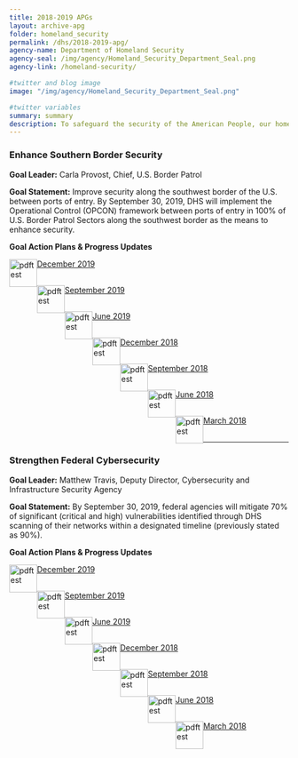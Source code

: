 ```yaml
---
title: 2018-2019 APGs
layout: archive-apg
folder: homeland_security
permalink: /dhs/2018-2019-apg/
agency-name: Department of Homeland Security
agency-seal: /img/agency/Homeland_Security_Department_Seal.png
agency-link: /homeland-security/

#twitter and blog image
image: "/img/agency/Homeland_Security_Department_Seal.png"

#twitter variables
summary: summary
description: To safeguard the security of the American People, our homeland, and our values.
---
```


<h3>Enhance Southern Border Security</h3>
<p><b>Goal Leader:</b> Carla Provost, Chief, U.S. Border Patrol</p>
<p><b>Goal Statement:</b> Improve security along the southwest border of the U.S. between ports of entry. By September 30, 2019, DHS will implement the Operational Control (OPCON) framework between ports of entry in 100% of U.S. Border Patrol Sectors along the southwest border as the means to enhance security.</p>

<p><b>Goal Action Plans & Progress Updates</b></p>

<div class="usa-width-one-whole usa-media_block">
<div class= "usa-grid usa-graphic_list-row" style="padding-left:0rem;">

<div class="usa-width-one-half usa-media_block">
  <p style="margin-bottom:30px;"><img src=" {{site.baseurl}}/img/PDF_icon.png" alt="pdftest" style="float:left;width:50px;align:bottom;"><a class="usa-external_link"  href="{{site.baseurl}}/{{page.folder}}/2019_dec_DHS_Enhance_Southern_Border_Security.pdf">December 2019</a></p>
  <p style="margin-bottom:30px;"><img src=" {{site.baseurl}}/img/PDF_icon.png" alt="pdftest" style="float:left;width:50px;align:bottom;"><a class="usa-external_link"  href="{{site.baseurl}}/{{page.folder}}/FY2019_sept_DHS_Enhance_Southern_Border_Security.pdf">September 2019</a></p>
  <p style="margin-bottom:30px;"><img src=" {{site.baseurl}}/img/PDF_icon.png" alt="pdftest" style="float:left;width:50px;align:bottom;"><a class="usa-external_link"  href="{{site.baseurl}}/{{page.folder}}/FY2019_June_DHS_Enhance_Southern_Border_Security.pdf">June 2019</a></p>
</div>

<div class="usa-width-one-half usa-media_block">
  <p style="margin-bottom:30px;"><img src=" {{site.baseurl}}/img/PDF_icon.png" alt="pdftest" style="float:left;width:50px;align:bottom;"><a class="usa-external_link"  href="https://assets.performance.gov/APG/DHS/FY2018_Q4_DHS_Enhance_Southern_Border_Security.pdf">December 2018</a></p>
  <p style="margin-bottom:30px;"><img src=" {{site.baseurl}}/img/PDF_icon.png" alt="pdftest" style="float:left;width:50px;align:bottom;"><a class="usa-external_link"  href="https://assets.performance.gov/APG/DHS/FY2018_Q3_DHS_Enhance_Southern_Border_Security.pdf">September 2018</a></p>
  <p style="margin-bottom:30px;"><img src=" {{site.baseurl}}/img/PDF_icon.png" alt="pdftest" style="float:left;width:50px;align:bottom;"><a class="usa-external_link"  href="https://assets.performance.gov/APG/DHS/FY2018_Q2_DHS_Enhance_Southern_Border_Security.pdf">June 2018</a></p>
  <p style="margin-bottom:30px;"><img src=" {{site.baseurl}}/img/PDF_icon.png" alt="pdftest" style="float:left;width:50px;align:bottom;"><a class="usa-external_link"  href="https://assets.performance.gov/APG/DHS/FY2018_Q1_DHS_Enhance_Southern_Border_Security.pdf">March 2018</a></p>
</div>

</div>
</div>

<hr>

<h3>Strengthen Federal Cybersecurity</h3>
<p><b>Goal Leader:</b> Matthew Travis, Deputy Director, Cybersecurity and Infrastructure Security Agency</p>
<p><b>Goal Statement:</b> By September 30, 2019, federal agencies will mitigate 70% of significant (critical and high) vulnerabilities identified through DHS scanning of their networks within a designated timeline (previously stated as 90%).</p>

<p><b>Goal Action Plans & Progress Updates</b></p>
<div class="usa-width-one-whole usa-media_block">
<div class= "usa-grid usa-graphic_list-row" style="padding-left:0rem;">

<div class="usa-width-one-half usa-media_block">
  <p style="margin-bottom:30px;"><img src=" {{site.baseurl}}/img/PDF_icon.png" alt="pdftest" style="float:left;width:50px;align:bottom;"><a class="usa-external_link"  href="{{site.baseurl}}/{{page.folder}}/2019_dec_DHS_Strengthen_Federal_Cybersecurity.pdf">December 2019</a></p>
  <p style="margin-bottom:30px;"><img src=" {{site.baseurl}}/img/PDF_icon.png" alt="pdftest" style="float:left;width:50px;align:bottom;"><a class="usa-external_link"  href="{{site.baseurl}}/{{page.folder}}/FY2019_sept_DHS_Strengthen_Federal_Cybersecurity.pdf">September 2019</a></p>
  <p style="margin-bottom:30px;"><img src=" {{site.baseurl}}/img/PDF_icon.png" alt="pdftest" style="float:left;width:50px;align:bottom;"><a class="usa-external_link"  href="{{site.baseurl}}/{{page.folder}}/FY2019_June_DHS_Strengthen_Federal_Cybersecurity.pdf">June 2019</a></p>
</div>

<div class="usa-width-one-half usa-media_block">
  <p style="margin-bottom:30px;"><img src=" {{site.baseurl}}/img/PDF_icon.png" alt="pdftest" style="float:left;width:50px;align:bottom;"><a class="usa-external_link"  href="https://assets.performance.gov/APG/DHS/FY2018_Q4_DHS_Strengthen_Federal_Cybersecurity.pdf">December 2018</a></p>
  <p style="margin-bottom:30px;"><img src=" {{site.baseurl}}/img/PDF_icon.png" alt="pdftest" style="float:left;width:50px;align:bottom;"><a class="usa-external_link"  href="https://assets.performance.gov/APG/DHS/FY2018_Q3_DHS_Strengthen_Federal_Cybersecurity.pdf">September 2018</a></p>
  <p style="margin-bottom:30px;"><img src=" {{site.baseurl}}/img/PDF_icon.png" alt="pdftest" style="float:left;width:50px;align:bottom;"><a class="usa-external_link"  href="https://assets.performance.gov/APG/DHS/FY2018_Q2_DHS_Strengthen_Federal_Cybersecurity.pdf">June 2018</a></p>
  <p style="margin-bottom:30px;"><img src=" {{site.baseurl}}/img/PDF_icon.png" alt="pdftest" style="float:left;width:50px;align:bottom;"><a class="usa-external_link"  href="https://assets.performance.gov/APG/DHS/FY2018_Q1_DHS_Strengthen_Federal_Cybersecurity.pdf">March 2018</a></p>
</div>

</div>
</div>
